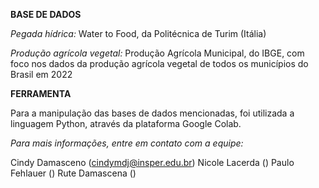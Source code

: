 
**BASE DE DADOS**

*Pegada hídrica:*
Water to Food, da Politécnica de Turim (Itália)

*Produção agrícola vegetal:*
Produção Agrícola Municipal, do IBGE, com foco nos dados da produção agrícola vegetal de todos os municípios do Brasil em 2022

**FERRAMENTA**

Para a manipulação das bases de dados mencionadas, foi utilizada a linguagem Python, através da plataforma Google Colab.


*Para mais informações, entre em contato com a equipe:*

Cindy Damasceno (cindymdj@insper.edu.br)
Nicole Lacerda ()
Paulo Fehlauer ()
Rute Damascena ()
